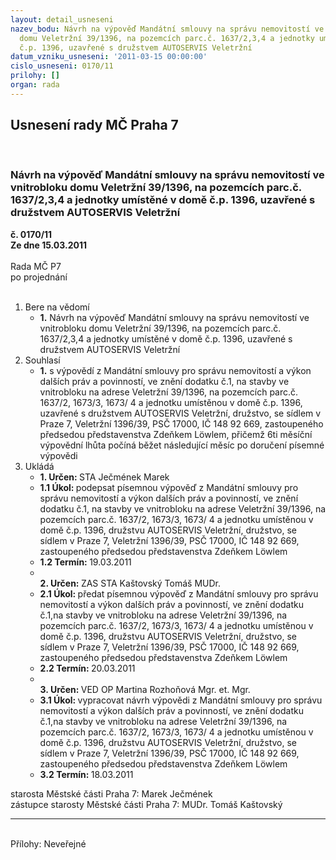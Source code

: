 ```yaml
---
layout: detail_usneseni
nazev_bodu: Návrh na výpověď Mandátní smlouvy na správu nemovitostí ve vnitrobloku
  domu Veletržní 39/1396, na pozemcích parc.č. 1637/2,3,4 a jednotky umístěné v domě
  č.p. 1396, uzavřené s družstvem AUTOSERVIS Veletržní
datum_vzniku_usneseni: '2011-03-15 00:00:00'
cislo_usneseni: 0170/11
prilohy: []
organ: rada
---
```

<div id="ucUsn_pList" class="usn">
	<span><h2>Usnesení rady MČ Praha 7 </h2>
<br></span><div class="standBody">
<span><h3>Návrh na výpověď Mandátní smlouvy na správu nemovitostí ve vnitrobloku domu Veletržní 39/1396, na pozemcích parc.č. 1637/2,3,4 a jednotky umístěné v domě č.p. 1396, uzavřené s družstvem AUTOSERVIS Veletržní</h3></span><div class="center">
		<strong>č. 0170/11</strong><br>
	</div>
<div class="center">
		<strong>Ze dne 15.03.2011</strong><br><br>
	</div>Rada MČ P7<br> po projednání<br><br><ol>
<li>Bere na vědomí<ul><li>
<strong>1.</strong> Návrh na výpověď Mandátní smlouvy na správu nemovitostí ve vnitrobloku domu Veletržní 39/1396, na pozemcích parc.č. 1637/2,3,4 a jednotky umístěné v domě č.p. 1396, uzavřené s družstvem AUTOSERVIS Veletržní</li></ul>
</li>
<li>Souhlasí<ul><li>
<strong>1.</strong> s výpovědí z Mandátní smlouvy   pro správu nemovitostí a výkon dalších práv a povinností, ve znění dodatku č.1, na stavby ve vnitrobloku na adrese Veletržní 39/1396, na pozemcích parc.č. 1637/2, 1673/3, 1673/ 4 a jednotku umístěnou v domě č.p. 1396,  uzavřené s družstvem AUTOSERVIS Veletržní, družstvo, se sídlem v Praze 7, Veletržní 1396/39, PSČ 17000, IČ 148 92 669, zastoupeného předsedou představenstva Zdeňkem Löwlem, přičemž  6ti měsíční výpovědní lhůta počíná běžet následující měsíc po doručení písemné výpovědi </li></ul>
</li>
<li>Ukládá<ul>
<li>
<strong>1. Určen: </strong>STA Ječmének Marek</li>
<li>
<strong>1.1 Úkol: </strong>podepsat  písemnou výpověď z Mandátní smlouvy   pro správu nemovitostí a výkon dalších práv a povinností, ve znění dodatku č.1, na stavby ve vnitrobloku na adrese Veletržní 39/1396, na pozemcích parc.č. 1637/2, 1673/3, 1673/ 4 a jednotku umístěnou v domě č.p. 1396,   družstvu AUTOSERVIS Veletržní, družstvo, se sídlem v Praze 7, Veletržní 1396/39, PSČ 17000, IČ 148 92 669, zastoupeného předsedou představenstva Zdeňkem Löwlem </li>
<li>
<strong>1.2 Termín: </strong>19.03.2011</li>
<li>
<strong><br>2. Určen: </strong>ZAS STA Kaštovský Tomáš MUDr.</li>
<li>
<strong>2.1 Úkol: </strong>předat písemnou výpověď z Mandátní smlouvy   pro správu nemovitostí a výkon dalších práv a povinností, ve znění dodatku č.1,na stavby ve vnitrobloku na adrese Veletržní 39/1396, na pozemcích parc.č. 1637/2, 1673/3, 1673/ 4 a jednotku umístěnou v domě č.p. 1396,  družstvu AUTOSERVIS Veletržní, družstvo, se sídlem v Praze 7, Veletržní 1396/39, PSČ 17000, IČ 148 92 669, zastoupeného předsedou představenstva Zdeňkem Löwlem </li>
<li>
<strong>2.2 Termín: </strong>20.03.2011</li>
<li>
<strong><br>3. Určen: </strong>VED OP Martina Rozhoňová Mgr. et. Mgr.</li>
<li>
<strong>3.1 Úkol: </strong>vypracovat návrh výpovědi z Mandátní smlouvy   pro správu nemovitostí a výkon dalších práv a povinností, ve znění dodatku č.1,na stavby ve vnitrobloku na adrese Veletržní 39/1396, na pozemcích parc.č. 1637/2, 1673/3, 1673/ 4 a jednotku umístěnou v domě č.p. 1396,  družstvu AUTOSERVIS Veletržní, družstvo, se sídlem v Praze 7, Veletržní 1396/39, PSČ 17000, IČ 148 92 669, zastoupeného předsedou představenstva Zdeňkem Löwlem </li>
<li>
<strong>3.2 Termín: </strong>18.03.2011</li>
</ul>
</li>
</ol>starosta Městské části Praha 7: Marek Ječmének<br>zástupce starosty Městské části Praha 7: MUDr. Tomáš Kaštovský <hr>
<br>Přílohy: Neveřejné</div>
</div>